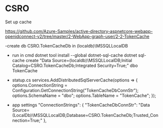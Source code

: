 # CSRO


Set up cache 

https://github.com/Azure-Samples/active-directory-aspnetcore-webapp-openidconnect-v2/tree/master/2-WebApp-graph-user/2-2-TokenCache

-create db CSRO.TokenCacheDb in (localdb)\MSSQLLocalDB

- run in cmd
dotnet tool install --global dotnet-sql-cache 
dotnet sql-cache create "Data Source=(localdb)\MSSQLLocalDB;Initial Catalog=CSRO.TokenCacheDb;Integrated Security=True;" dbo TokenCache


- statup.cs
services.AddDistributedSqlServerCache(options =>
{
    options.ConnectionString = Configuration.GetConnectionString("TokenCacheDbConnStr");
    options.SchemaName = "dbo";
    options.TableName = "TokenCache";
});


- app settings
"ConnectionStrings": {
"TokenCacheDbConnStr": "Data Source=(LocalDb)\\MSSQLLocalDB;Database=CSRO.TokenCacheDb;Trusted_Connection=True;"
},
